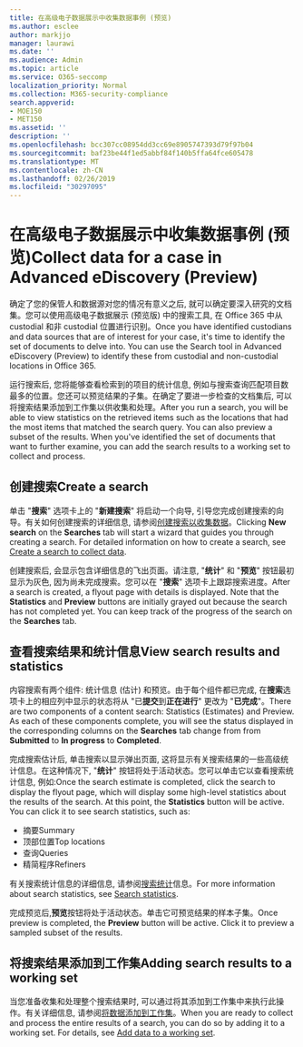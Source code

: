 ```yaml
---
title: 在高级电子数据展示中收集数据事例 (预览)
ms.author: esclee
author: markjjo
manager: laurawi
ms.date: ''
ms.audience: Admin
ms.topic: article
ms.service: O365-seccomp
localization_priority: Normal
ms.collection: M365-security-compliance
search.appverid:
- MOE150
- MET150
ms.assetid: ''
description: ''
ms.openlocfilehash: bcc307cc08954dd3cc69e8905747393d79f97b04
ms.sourcegitcommit: baf23be44f1ed5abbf84f140b5ffa64fce605478
ms.translationtype: MT
ms.contentlocale: zh-CN
ms.lasthandoff: 02/26/2019
ms.locfileid: "30297095"
---
```

# <a name="collect-data-for-a-case-in-advanced-ediscovery-preview"></a><span data-ttu-id="aa293-102">在高级电子数据展示中收集数据事例 (预览)</span><span class="sxs-lookup"><span data-stu-id="aa293-102">Collect data for a case in Advanced eDiscovery (Preview)</span></span>

<span data-ttu-id="aa293-p101">确定了您的保管人和数据源对您的情况有意义之后, 就可以确定要深入研究的文档集。您可以使用高级电子数据展示 (预览版) 中的搜索工具, 在 Office 365 中从 custodial 和非 custodial 位置进行识别。</span><span class="sxs-lookup"><span data-stu-id="aa293-p101">Once you have identified custodians and data sources that are of interest for your case, it's time to identify the set of documents to delve into. You can use the Search tool in Advanced eDiscovery (Preview) to identify these from custodial and non-custodial locations in Office 365.</span></span>

<span data-ttu-id="aa293-p102">运行搜索后, 您将能够查看检索到的项目的统计信息, 例如与搜索查询匹配项目数最多的位置。您还可以预览结果的子集。在确定了要进一步检查的文档集后, 可以将搜索结果添加到工作集以供收集和处理。</span><span class="sxs-lookup"><span data-stu-id="aa293-p102">After you run a search, you will be able to view statistics on the retrieved items such as the locations that had the most items that matched the search query. You can also preview a subset of the results. When you've identified the set of documents that want to further examine, you can add the search results to a working set to collect and process.</span></span>

## <a name="create-a-search"></a><span data-ttu-id="aa293-108">创建搜索</span><span class="sxs-lookup"><span data-stu-id="aa293-108">Create a search</span></span>

<span data-ttu-id="aa293-p103">单击 "**搜索**" 选项卡上的 "**新建搜索**" 将启动一个向导, 引导您完成创建搜索的向导。有关如何创建搜索的详细信息, 请参阅[创建搜索以收集数据](create-search-to-collect-data.md)。</span><span class="sxs-lookup"><span data-stu-id="aa293-p103">Clicking **New search** on the **Searches** tab will start a wizard that guides you through creating a search. For detailed information on how to create a search, see [Create a search to collect data](create-search-to-collect-data.md).</span></span>

<span data-ttu-id="aa293-p104">创建搜索后, 会显示包含详细信息的飞出页面。请注意, "**统计**" 和 "**预览**" 按钮最初显示为灰色, 因为尚未完成搜索。您可以在 "**搜索**" 选项卡上跟踪搜索进度。</span><span class="sxs-lookup"><span data-stu-id="aa293-p104">After a search is created, a flyout page with details is displayed. Note that the **Statistics** and **Preview** buttons are initially grayed out because the search has not completed yet. You can keep track of the progress of the search on the **Searches** tab.</span></span>

## <a name="view-search-results-and-statistics"></a><span data-ttu-id="aa293-114">查看搜索结果和统计信息</span><span class="sxs-lookup"><span data-stu-id="aa293-114">View search results and statistics</span></span>
<span data-ttu-id="aa293-p105">内容搜索有两个组件: 统计信息 (估计) 和预览。由于每个组件都已完成, 在**搜索**选项卡上的相应列中显示的状态将从 "已**提交**到**正在进行**" 更改为 "**已完成**"。</span><span class="sxs-lookup"><span data-stu-id="aa293-p105">There are two components of a content search: Statistics (Estimates) and Preview. As each of these components complete, you will see the status displayed in the corresponding columns on the **Searches** tab change from from **Submitted** to **In progress** to **Completed**.</span></span>

<span data-ttu-id="aa293-p106">完成搜索估计后, 单击搜索以显示弹出页面, 这将显示有关搜索结果的一些高级统计信息。在这种情况下, "**统计**" 按钮将处于活动状态。您可以单击它以查看搜索统计信息, 例如:</span><span class="sxs-lookup"><span data-stu-id="aa293-p106">Once the search estimate is completed, click the search to display the flyout page, which will display some high-level statistics about the results of the search. At this point, the **Statistics** button will be active. You can click it to see search statistics, such as:</span></span>

- <span data-ttu-id="aa293-120">摘要</span><span class="sxs-lookup"><span data-stu-id="aa293-120">Summary</span></span>
- <span data-ttu-id="aa293-121">顶部位置</span><span class="sxs-lookup"><span data-stu-id="aa293-121">Top locations</span></span>
- <span data-ttu-id="aa293-122">查询</span><span class="sxs-lookup"><span data-stu-id="aa293-122">Queries</span></span>
- <span data-ttu-id="aa293-123">精简程序</span><span class="sxs-lookup"><span data-stu-id="aa293-123">Refiners</span></span>

<span data-ttu-id="aa293-124">有关搜索统计信息的详细信息, 请参阅[搜索统计](search-statistics.md)信息。</span><span class="sxs-lookup"><span data-stu-id="aa293-124">For more information about search statistics, see [Search statistics](search-statistics.md).</span></span>

<span data-ttu-id="aa293-p107">完成预览后,**预览**按钮将处于活动状态。单击它可预览结果的样本子集。</span><span class="sxs-lookup"><span data-stu-id="aa293-p107">Once preview is completed, the **Preview** button will be active. Click it to preview a sampled subset of the results.</span></span>

## <a name="adding-search-results-to-a-working-set"></a><span data-ttu-id="aa293-127">将搜索结果添加到工作集</span><span class="sxs-lookup"><span data-stu-id="aa293-127">Adding search results to a working set</span></span>

<span data-ttu-id="aa293-p108">当您准备收集和处理整个搜索结果时, 可以通过将其添加到工作集中来执行此操作。有关详细信息, 请参阅[将数据添加到工作集](add-data-to-working-set.md)。</span><span class="sxs-lookup"><span data-stu-id="aa293-p108">When you are ready to collect and process the entire results of a search, you can do so by adding it to a working set. For details, see [Add data to a working set](add-data-to-working-set.md).</span></span> 